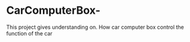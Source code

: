 # CarComputerBox-
This project gives understanding on. How car computer box control the function of the car
